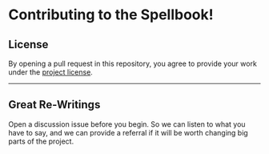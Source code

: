 # Contributing to the Spellbook!


## License

By opening a pull request in this repository, you agree to provide your work under the [project license](../LICENSE.md).

---

## Great Re-Writings

Open a discussion issue before you begin. So we can listen to what you have to say, and we can provide a referral if it will be worth changing big parts of the project.